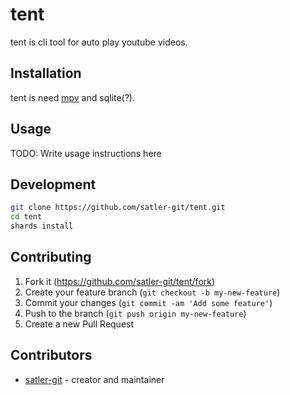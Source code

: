 # tent

tent is cli tool for auto play youtube videos.

## Installation

tent is need [mpv](https://github.com/mpv-player/mpv) and sqlite(?).

## Usage

TODO: Write usage instructions here

## Development

```bash
git clone https://github.com/satler-git/tent.git
cd tent
shards install
```

## Contributing

1. Fork it (<https://github.com/satler-git/tent/fork>)
2. Create your feature branch (`git checkout -b my-new-feature`)
3. Commit your changes (`git commit -am 'Add some feature'`)
4. Push to the branch (`git push origin my-new-feature`)
5. Create a new Pull Request

## Contributors

- [satler-git](https://github.com/satler-git) - creator and maintainer

